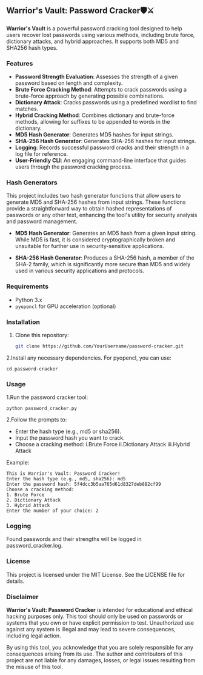 ## Warrior's Vault: Password Cracker🛡️⚔️

**Warrior's Vault** is a powerful password cracking tool designed to help users recover lost passwords using various methods, including brute force, dictionary attacks, and hybrid approaches. It supports both MD5 and SHA256 hash types.

### Features

- **Password Strength Evaluation**: Assesses the strength of a given password based on length and complexity.
- **Brute Force Cracking Method**: Attempts to crack passwords using a brute-force approach by generating possible combinations.
- **Dictionary Attack**: Cracks passwords using a predefined wordlist to find matches.
- **Hybrid Cracking Method**: Combines dictionary and brute-force methods, allowing for suffixes to be appended to words in the dictionary.
- **MD5 Hash Generator**: Generates MD5 hashes for input strings.
- **SHA-256 Hash Generator**: Generates SHA-256 hashes for input strings.
- **Logging**: Records successful password cracks and their strength in a log file for reference.
- **User-Friendly CLI**: An engaging command-line interface that guides users through the password cracking process.

### Hash Generators

This project includes two hash generator functions that allow users to generate MD5 and SHA-256 hashes from input strings. These functions provide a straightforward way to obtain hashed representations of passwords or any other text, enhancing the tool's utility for security analysis and password management.

- **MD5 Hash Generator**: Generates an MD5 hash from a given input string. While MD5 is fast, it is considered cryptographically broken and unsuitable for further use in security-sensitive applications.

- **SHA-256 Hash Generator**: Produces a SHA-256 hash, a member of the SHA-2 family, which is significantly more secure than MD5 and widely used in various security applications and protocols.


### Requirements

- Python 3.x
- `pyopencl` for GPU acceleration (optional)

### Installation

1. Clone this repository:
   ```bash
   git clone https://github.com/YourUsername/password-cracker.git
   ```

2.Install any necessary dependencies. For pyopencl, you can use:
 ```
cd password-cracker
```

### Usage

1.Run the password cracker tool:
```
python password_cracker.py
```

2.Follow the prompts to:
- Enter the hash type (e.g., md5 or sha256).
- Input the password hash you want to crack.
- Choose a cracking method:
i.Brute Force
ii.Dictionary Attack
iii.Hybrid Attack

Example:
```
This is Warrior's Vault: Password Cracker!
Enter the hash type (e.g., md5, sha256): md5
Enter the password hash: 5f4dcc3b5aa765d61d8327deb882cf99
Choose a cracking method:
1. Brute Force
2. Dictionary Attack
3. Hybrid Attack
Enter the number of your choice: 2
```

### Logging
Found passwords and their strengths will be logged in password_cracker.log.

### License
This project is licensed under the MIT License. See the LICENSE file for details.

### Disclaimer

**Warrior's Vault: Password Cracker** is intended for educational and ethical hacking purposes only. This tool should only be used on passwords or systems that you own or have explicit permission to test. Unauthorized use against any system is illegal and may lead to severe consequences, including legal action.

By using this tool, you acknowledge that you are solely responsible for any consequences arising from its use. The author and contributors of this project are not liable for any damages, losses, or legal issues resulting from the misuse of this tool.
